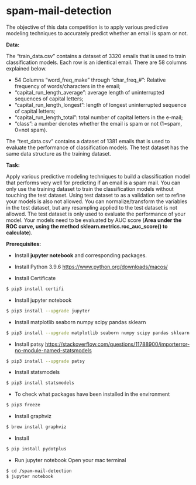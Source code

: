 # spam-mail-detection
The objective of this data competition is to apply various predictive modeling techniques to accurately predict whether an email is spam or not.

**Data:**

The “train_data.csv” contains a dataset of 3320 emails that is used to train classification models. Each row is an identical email. There are 58 columns explained below.
* 54 Columns “word_freq_make” through “char_freq_#”: Relative frequency of words/characters in the email;
* “capital_run_length_average”: average length of uninterrupted sequences of capital letters;
* “capital_run_length_longest”: length of longest uninterrupted sequence of capital letters;
* “capital_run_length_total”: total number of capital letters in the e-mail;
* “class”: a number denotes whether the email is spam or not (1=spam, 0=not spam).

The “test_data.csv” contains a dataset of 1381 emails that is used to evaluate the performance of classification models. The test dataset has the same data structure as the training dataset.

**Task:**

Apply various predictive modeling techniques to build a classification model that performs very well for predicting if an email is a spam mail.
You can only use the training dataset to train the classification models without touching the test dataset. Using test dataset to as a validation set to refine your models is also not allowed. You can normalize/transform the variables in the test dataset, but any resampling applied to the test dataset is not allowed. The test dataset is only used to evaluate the performance of your model. Your models need to be evaluated by AUC score (**Area under the ROC curve, using the method sklearn.metrics.roc_auc_score() to calculate**).

**Prerequisites:**

* Install **jupyter notebook** and corresponding packages.

* Install Python 3.9.6 https://www.python.org/downloads/macos/

* Install Certificate 
```bash
$ pip3 install certifi 
````
* Install jupyter notebook
```bash
$ pip3 install --upgrade jupyter
````
* Install matplotlib seaborn numpy scipy pandas sklearn
```bash
$ pip3 install --upgrade matplotlib seaborn numpy scipy pandas sklearn
````
* Install patsy https://stackoverflow.com/questions/11788900/importerror-no-module-named-statsmodels
```bash
$ pip3 install --upgrade patsy
````
* Install statsmodels
```bash
$ pip3 install statsmodels
````
* To check what packages have been installed in the environment
```bash
$ pip3 freeze
````
* Install graphviz
```bash
$ brew install graphviz
````
* Install 
```bash
$ pip install pydotplus
````
* Run jupyter notebook Open your mac terminal
```bash 
$ cd /spam-mail-detection
$ jupyter notebook
````

